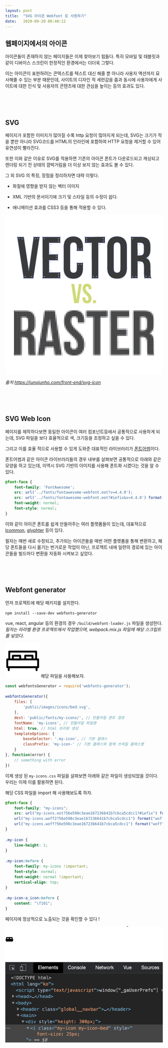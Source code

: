 ```yaml
---
layout: post
title:  "SVG 아이콘 Webfont 로 사용하기"
date:   2020-09-20 00:40:12
---
```


## 웹페이지에서의 아이콘

아이콘들이 존재하지 않는 페이지들은 이제 찾아보기 힘들다. 특히 모바일 및 태블릿과 같이 디바이스 스크린이 한정적인 환경에서는 더더욱 그렇다.

이는 아이콘이 표현하려는 콘텍스트를 텍스트 대신 해줄 뿐 아니라 사용자 액션까지 묘사해줄 수 있는 부분 때문인데, 사이트의 디자인 적 세련감을 줌과 동시에 사용자에게 사이트에 대한 인식 및 사용자의 콘텐츠에 대한 관심을 높이는 등의 효과도 있다.

<br><br><br>

## SVG

페이지가 포함한 이미지가 많아질 수록 http 요청이 많아지게 되는데, SVG는 크기가 작을 뿐만 아니라 SVG코드를 HTML의 인라인에 포함하여 HTTP 요청을 제거할 수 있어 유연성이 빨라진다. 

또한 이와 같은 이유로 SVG를 적용하면 기존의 아이콘 폰트가 다운로드되고 캐싱되고 렌더링 되기 전 상태의 깜박거림을 더 이상 보지 않는 효과도 볼 수 있다.

그 외 SVG 의 특징, 장점을 정리하자면 대략 이렇다.

- 화질에 영향을 받지 않는 벡터 이미지

- XML 기반의 문서이기에 크기 및 스타일 등의 수정이 쉽다.

- 애니메이션 효과를 CSS3 등을 통해 적용할 수 있다. 

![vector-raster](../_assets/vector-raster.png)

_출처 https://junojunho.com/front-end/svg-icon_

<br><br><br>

## SVG Web Icon

페이지를 제작하다보면 동일한 아이콘이 여러 컴포넌트등에서 공통적으로 사용하게 되는데, SVG 파일을 보다 효율적으로 색, 크기등을 조정하고 싶을 수 있다.

그리고 이를 효율 적으로 사용할 수 있게 도와준 대표적인 라이브러리가 [폰트어썸](https://fontawesome.com/)이다. 
 
폰트어썸과 같은 아이콘 라이브러리들의 경우 내부를 살펴보면 공통적으로 아래와 같은 모양을 하고 있는데, 이역시 SVG 기반의 이미지를 사용해 폰트화 시켰다는 것을 알 수 있다.

```css
@font-face { 
    font-family: 'FontAwesome'; 
    src: url('../fonts/fontawesome-webfont.eot?v=4.4.0'); 
    src: url('../fonts/fontawesome-webfont.eot?#iefix&v=4.4.0') format('embedded-opentype'), url('../fonts/fontawesome-webfont.woff2?v=4.4.0') format('woff2'), url('../fonts/fontawesome-webfont.woff?v=4.4.0') format('woff'), url('../fonts/fontawesome-webfont.ttf?v=4.4.0') format('truetype'), url('../fonts/fontawesome-webfont.svg?v=4.4.0#fontawesomeregular') format('svg'); 
    font-weight: normal; 
    font-style: normal; 
}
```

이와 같이 아이콘 폰트를 쉽게 만들어주는 여러 플랫폼들이 있는데, 대표적으로 [Icommon](https://icomoon.io/app/#/select), [glyphter](https://glyphter.com/) 등이 있다.

필자는 매번 새로 수정되고, 추가되는 아이콘들을 매번 어떤 플랫폼을 통해 변환하고, 해당 폰트들을 다시 옮기는 번거로운 작업이 아닌, 프로젝트 내에 일련의 경로에 있는 아이콘들을 빌드마다 변환을 자동화 시켜보고 싶었다.
 
 <br><br><br>
 
## Webfont generator

먼저 프로젝트에 해당 패키지를 설치한다.

`npm install --save-dev webfonts-generator`

vue, react, angular 등의 환경의 경우 `/build/webfont-loader.js` 파일을 생성한다. _필자는 라라벨 환경 프로젝트에서 작업했으며, webpack.mix.js 파일에 해당 스크립트를 넣었다._

![bed](../_assets/bed.svg) 해당 파일을 사용해보자.

```js
const webfontsGenerator = require('webfonts-generator');

webfontsGenerator({
    files: [
        'public/images/icons/bed.svg',
    ],
    dest: 'public/fonts/my-icons/', // 만들어질 폰트 경로
    fontName: 'my-icons', // 만들어질 파일명
    html: true, // html 프리뷰 생성
    templateOptions: {
        baseSelector: '.my-icon', // 기본 클래스
        classPrefix: 'my-icon-' // 기본 클래스와 함께 쓰여질 클래스명
    }
}, function(error) {
    // something with error
})
```
이제 생성 된 `my-icons.css` 파일을 살펴보면 아래와 같은 파일이 생성되었을 것이다. 우리는 이제 이를 활용하면 된다.

해당 CSS 파일을 import 해 사용해보도록 하자.

```css
@font-face {
	font-family: "my-icons";
	src: url("my-icons.eot?56e598c3eae167236641b7cbca5cdcc1?#iefix") format("embedded-opentype"),
    url("my-icons.woff2?56e598c3eae167236641b7cbca5cdcc1") format("woff2"),
    url("my-icons.woff?56e598c3eae167236641b7cbca5cdcc1") format("woff");
}

.my-icon {
	line-height: 1;
}

.my-icon:before {
	font-family: my-icons !important;
	font-style: normal;
	font-weight: normal !important;
	vertical-align: top;
}

.my-icon-a_icon:before {
	content: "\f101";
}
```

페이지에 정상적으로 노출되는 것을 확인할 수 있다 !

![bed](../_assets/bed-result.png) 

<br><br><br>
